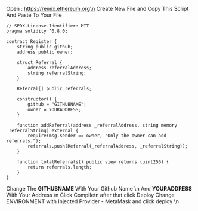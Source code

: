 Open : https://remix.ethereum.org\n
Create New File and Copy This Script And Paste To Your File

```
// SPDX-License-Identifier: MIT
pragma solidity ^0.8.0;

contract Register {
    string public github;
    address public owner;
    
    struct Referral {
        address referralAddress;
        string referralString;
    }
    
    Referral[] public referrals;
    
    constructor() {
        github = "GITHUBNAME";
        owner = YOURADDRESS;
    }
    
    function addReferral(address _referralAddress, string memory _referralString) external {
        require(msg.sender == owner, "Only the owner can add referrals.");
        referrals.push(Referral(_referralAddress, _referralString));
    }
    
    function totalReferrals() public view returns (uint256) {
        return referrals.length;
    }
}
```
Change The **GITHUBNAME** With Your Github Name \n
And **YOURADDRESS** With Your Address \n
Click Compile\n
after that click Deploy Change ENVIRONMENT with Injected Provider - MetaMask and click deploy \n
